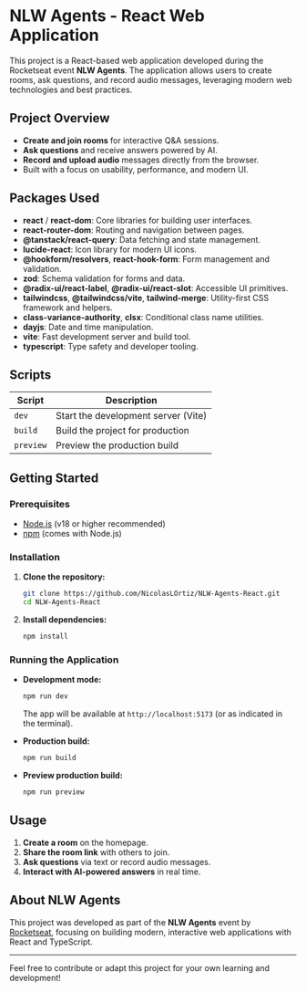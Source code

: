 # NLW Agents - React Web Application

This project is a React-based web application developed during the Rocketseat event **NLW Agents**. The application
allows users to create rooms, ask questions, and record audio messages, leveraging modern web technologies and best
practices.

## Project Overview

- **Create and join rooms** for interactive Q&A sessions.
- **Ask questions** and receive answers powered by AI.
- **Record and upload audio** messages directly from the browser.
- Built with a focus on usability, performance, and modern UI.

## Packages Used

- **react** / **react-dom**: Core libraries for building user interfaces.
- **react-router-dom**: Routing and navigation between pages.
- **@tanstack/react-query**: Data fetching and state management.
- **lucide-react**: Icon library for modern UI icons.
- **@hookform/resolvers**, **react-hook-form**: Form management and validation.
- **zod**: Schema validation for forms and data.
- **@radix-ui/react-label**, **@radix-ui/react-slot**: Accessible UI primitives.
- **tailwindcss**, **@tailwindcss/vite**, **tailwind-merge**: Utility-first CSS framework and helpers.
- **class-variance-authority**, **clsx**: Conditional class name utilities.
- **dayjs**: Date and time manipulation.
- **vite**: Fast development server and build tool.
- **typescript**: Type safety and developer tooling.

## Scripts

| Script    | Description                         |
|-----------|-------------------------------------|
| `dev`     | Start the development server (Vite) |
| `build`   | Build the project for production    |
| `preview` | Preview the production build        |

## Getting Started

### Prerequisites

- [Node.js](https://nodejs.org/) (v18 or higher recommended)
- [npm](https://www.npmjs.com/) (comes with Node.js)

### Installation

1. **Clone the repository:**
   ```bash
   git clone https://github.com/NicolasLOrtiz/NLW-Agents-React.git
   cd NLW-Agents-React
   ```

2. **Install dependencies:**
   ```bash
   npm install
   ```

### Running the Application

- **Development mode:**
  ```bash
  npm run dev
  ```
  The app will be available at `http://localhost:5173` (or as indicated in the terminal).

- **Production build:**
  ```bash
  npm run build
  ```

- **Preview production build:**
  ```bash
  npm run preview
  ```

## Usage

1. **Create a room** on the homepage.
2. **Share the room link** with others to join.
3. **Ask questions** via text or record audio messages.
4. **Interact with AI-powered answers** in real time.

## About NLW Agents

This project was developed as part of the **NLW Agents** event by [Rocketseat](https://rocketseat.com.br/), focusing on
building modern, interactive web applications with React and TypeScript.

---

Feel free to contribute or adapt this project for your own learning and development!
